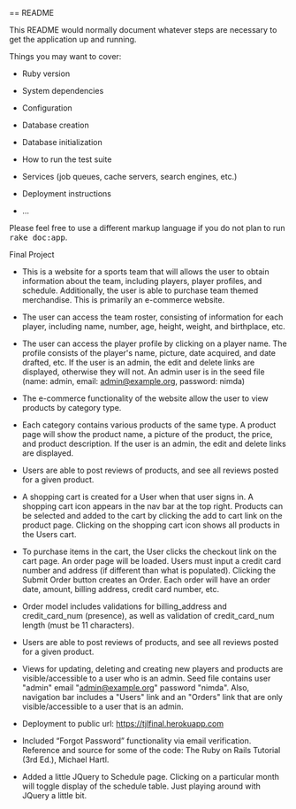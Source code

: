== README

This README would normally document whatever steps are necessary to get the
application up and running.

Things you may want to cover:

* Ruby version

* System dependencies

* Configuration

* Database creation

* Database initialization

* How to run the test suite

* Services (job queues, cache servers, search engines, etc.)

* Deployment instructions

* ...


Please feel free to use a different markup language if you do not plan to run
<tt>rake doc:app</tt>.

Final Project

* This is a website for a sports team that will allows the user to obtain information about the team,
  including players, player profiles, and schedule. Additionally, the user is able to purchase
  team themed merchandise. This is primarily an e-commerce website.

* The user can access the team roster, consisting of information for each player, including
  name, number, age, height, weight, and birthplace, etc.

* The user can access the player profile by clicking on a player name. The profile 
  consists of the player's name, picture, date acquired, and date drafted, etc.  If the user is an admin,
  the edit and delete links are displayed, otherwise they will not. An admin user is in the seed file
  (name: admin, email: admin@example.org, password: nimda)

* The e-commerce functionality of the website allow the user to view products by category type.

* Each category contains various products of the same type. A product page will show the product name, a
  picture of the product, the price, and product description. If the user is an admin, the edit and delete
  links are displayed.

* Users are able to post reviews of products, and see all reviews posted for a given product. 

* A shopping cart is created for a User when that user signs in. A shopping cart icon appears in the nav bar
  at the top right. Products can be selected and added to the cart by clicking the add to cart link
  on the product page. Clicking on the shopping cart icon shows all products in the Users cart.

* To purchase items in the cart, the User clicks the checkout link on the cart page. An order page will be 
  loaded. Users must input a credit card number and address (if different than what is populated).
  Clicking the Submit Order button creates an Order. Each order will have an order date, amount, billing
  address, credit card number, etc.

* Order model includes validations for billing_address and credit_card_num (presence), as well as
  validation of credit_card_num length (must be 11 characters).

* Users are able to post reviews of products, and see all reviews posted for a given product.

* Views for updating, deleting and creating new players and products are visible/accessible to
  a user who is an admin. Seed file contains user "admin" email "admin@example.org" password "nimda".
  Also, navigation bar includes a "Users" link and an "Orders" link that are only visible/accessible
  to a user that is an admin.

* Deployment to public url: https://tjlfinal.herokuapp.com

* Included “Forgot Password” functionality via email verification. Reference and source for some
  of the code: The Ruby on Rails Tutorial (3rd Ed.), Michael Hartl.

* Added a little JQuery to Schedule page. Clicking on a particular month will toggle display of the
  schedule table. Just playing around with JQuery a little bit.







